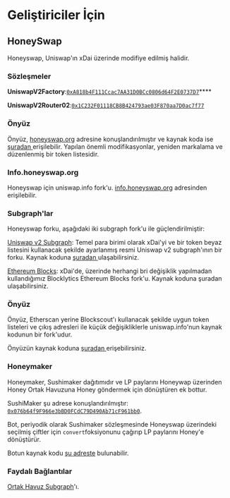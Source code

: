# Geliştiriciler İçin

## HoneySwap

Honeyswap, Uniswap'ın xDai üzerinde modifiye edilmiş halidir.

### Sözleşmeler

**UniswapV2Factory**:[`0xA818b4F111Ccac7AA31D0BCc0806d64F2E0737D7`](https://blockscout.com/poa/xdai/address/0xA818b4F111Ccac7AA31D0BCc0806d64F2E0737D7)\*\*\*\*

**UniswapV2Router02**:[`0x1C232F01118CB8B424793ae03F870aa7D0ac7f77`](https://blockscout.com/poa/xdai/address/0x1C232F01118CB8B424793ae03F870aa7D0ac7f77)

### Önyüz

Önyüz, [honeyswap.org](https://honeyswap.org/) adresine konuşlandırılmıştır ve kaynak koda ise [şuradan ](https://github.com/1Hive/uniswap-interface)erişilebilir. Yapılan önemli modifikasyonlar, yeniden markalama ve düzenlenmiş bir token listesidir.

### Info.honeyswap.org

Honeyswap için uniswap.info fork'u. [info.honeyswap.org](https://info.honeyswap.org) adresinden erişilebilir.

### Subgraph'lar

Honeyswap forku, aşağıdaki iki subgraph fork'u ile güçlendirilmiştir:

[Uniswap v2 Subgraph](https://thegraph.com/explorer/subgraph/1hive/uniswap-v2): Temel para birimi olarak xDai'yi ve bir token beyaz listesini kullanacak şekilde ayarlanmış resmi Uniswap v2 subgraph'ının bir forku. Kaynak koduna [şuradan ](https://github.com/1Hive/uniswap-v2-subgraph)ulaşabilirsiniz.

[Ethereum Blocks](https://thegraph.com/explorer/subgraph/1hive/xdai-blocks): xDai'de, üzerinde herhangi bri değişiklik yapılmadan kullandığımız Blocklytics Ethereum Blocks fork'u. Kaynak koduna şuradan ulaşabilirsiniz.

### Önyüz

Önyüz, Etherscan yerine Blockscout'ı kullanacak şekilde uygun token listeleri ve çıkış adresleri ile küçük değişikliklerle uniswap.info'nun kaynak kodunun bir fork'udur.

Önyüzün kaynak koduna [şuradan ](https://github.com/1Hive/uniswap-info/)erişebilirsiniz.

### Honeymaker

Honeymaker, Sushimaker dağıtımıdır ve LP paylarını Honeywap üzerinden Honey Ortak Havuzuna Honey göndermek için dönüştüren ek bottur.

SushiMaker şu adrese konuşlandırılmıştır: [`0x076b64f9F966e3bBD0FCdC79D490Ab71cF961bb0`](https://blockscout.com/poa/xdai/address/0x076b64f9F966e3bBD0FCdC79D490Ab71cF961bb0).

Bot, periyodik olarak Sushimaker sözleşmesinde Honeyswap üzerindeki seçilmiş çiftler için `convert`foksiyonunu çağırıp LP paylarını Honey'e dönüştürür.

Botun kaynak kodu [şu adreste](https://github.com/1hive/honeymaker) bulunabilir.

### Faydalı Bağlantılar

[Ortak Havuz Subgraph](https://thegraph.com/explorer/subgraph/onbjerg/honey)'ı.

